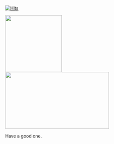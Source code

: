 <!-- 🐣 I am a beginner
✍🏻 I started studying on Jan, 2020
🧑🏻‍💻 I want to be a front-end developer
🌳 I have a bachelor's degree in forestry -->

#

[![Hits](https://hits.seeyoufarm.com/api/count/incr/badge.svg?url=https%3A%2F%2Fgithub.com%2Fkeemtj%2Fhit-counter&count_bg=%2379C83D&title_bg=%23555555&icon=&icon_color=%23E7E7E7&title=hits&edge_flat=false)](https://hits.seeyoufarm.com)

<a href="https://github.com/keemtj">
<img align="center" style="height:180px" src="https://github-readme-stats.vercel.app/api/top-langs/?username=keemtj&layout=compact&theme=tokyonight" />
</a>

<a href="https://github.com/keemtj">
<img align="center" style="width: 330px;height:180px" src="https://github-readme-stats.vercel.app/api?username=keemtj&show_icons=true&theme=tokyonight" />
</a>

Have a good one.

#

<!-- 🔥 SKILLS ⬇️

![HTML5](https://img.shields.io/badge/HTML5-E34F26?style=flat-square&logo=html5&logoColor=white)
![CSS3](https://img.shields.io/badge/CSS3-1572B6?style=flat-square&logo=css3)
![JavaScript](https://img.shields.io/badge/JavaScript-F7DF1E?style=flat-square&logo=javascript&logoColor=white)
![TypeScript](https://img.shields.io/badge/TypeScript-3178C6?style=flat-square&logo=typescript&logoColor=white)
![React](https://img.shields.io/badge/React-61DAFB?style=flat-square&logo=react&logoColor=white)
![Next.js](https://img.shields.io/badge/Next.js-000000?style=flat-square&logo=next.js&logoColor=white)
![Styled-Components](https://img.shields.io/badge/Styled_Components-DB7093?style=flat-square&logo=styled-components&logoColor=white)
![Chakra-UI](https://img.shields.io/badge/Chakra--UI-319795?style=flat-square&logo=chakra-ui&logoColor=white)
![Redux](https://img.shields.io/badge/Redux-764ABC?style=flat-square&logo=redux&logoColor=white)
![Redux Toolkit](https://img.shields.io/badge/RTK-764ABC?style=flat-square&logo=redux&logoColor=white)
![Firebase](https://img.shields.io/badge/Firebase-FFCA28?style=flat-square&logo=firebase&logoColor=white)
![Vercel](https://img.shields.io/badge/Vercel-000000?style=flat-square&logo=vercel&logoColor=white) -->

<!-- 🔥 TOOLS ⬇️

![GitHub](https://img.shields.io/badge/GitHub-181717?style=flat-square&logo=github)
![Slack](https://img.shields.io/badge/Slack-E01E5A?style=flat-square&logo=Slack)
![Notion](https://img.shields.io/badge/Notion-181717?style=flat-square&logo=Notion&logoColor=white) -->

<!-- ## 📬 Find me at -->

<!-- [![Portfolio](https://img.shields.io/badge/My_page-181717?style=flat-square&logo=github)](https://www.keemtj.com) -->
<!--
[![Github](https://img.shields.io/badge/GitHub-181717?style=flat-square&logo=github)](https://github.com/keemtj)
[![Gitbook](https://img.shields.io/badge/Gitbook-d0ebff?style=flat-square&logo=gitbook)](https://keemtj.gitbook.io/my-studybook)
[![Gitbook](https://img.shields.io/badge/Gmail-ffe066?style=flat-square&logo=Gmail)](https://keemtj.gitbook.io/my-studybook) -->

<!-- 🥅 My Goals: I'll learn these ⬇️
![Node.js](https://img.shields.io/badge/Node.js-323232?style=flat-square&logo=Node.js)
![MongoDB](https://img.shields.io/badge/MongoDB-323232?style=flat-square&logo=mongodb)
![Amazon AWS](https://img.shields.io/badge/AWS-232F3E?style=flat-square&logo=amazon-aws)
![MySQL](https://img.shields.io/badge/MySQL-white?style=flat-square&logo=mysql)
![Python](https://img.shields.io/badge/-Python-323232?style=flat-square&logo=Python) -->
